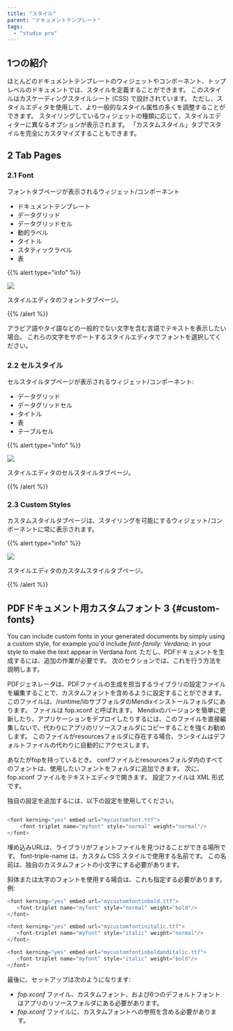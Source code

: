 ```yaml
---
title: "スタイル"
parent: "ドキュメントテンプレート"
tags:
  - "studio pro"
---
```


## 1つの紹介

ほとんどのドキュメントテンプレートのウィジェットやコンポーネント、トップレベルのドキュメントでは、スタイルを定義することができます。 このスタイルはカスケーディングスタイルシート (CSS) で設計されています。 ただし、スタイルエディタを使用して、より一般的なスタイル属性の多くを調整することができます。 スタイリングしているウィジェットの種類に応じて、スタイルエディターに異なるオプションが表示されます。 「カスタムスタイル」タブでスタイルを完全にカスタマイズすることもできます。

## 2 Tab Pages

### 2.1 Font

フォントタブページが表示されるウィジェット/コンポーネント

*   ドキュメントテンプレート
*   データグリッド
*   データグリッドセル
*   動的ラベル
*   タイトル
*   スタティックラベル
*   表

{{% alert type="info" %}}

![](attachments/core/2018-03-01_14-27-27.png)

スタイルエディタのフォントタブページ。

{{% /alert %}}

アラビア語やタイ語などの一般的でない文字を含む言語でテキストを表示したい場合。 これらの文字をサポートするスタイルエディタでフォントを選択してください。

### 2.2 セルスタイル

セルスタイルタブページが表示されるウィジェット/コンポーネント:

*   データグリッド
*   データグリッドセル
*   タイトル
*   表
*   テーブルセル

{{% alert type="info" %}}

![](attachments/core/2018-03-01_14-29-13.png)

スタイルエディタのセルスタイルタブページ。

{{% /alert %}}

### 2.3 Custom Styles

カスタムスタイルタブページは、スタイリングを可能にするウィジェット/コンポーネントに常に表示されます。

{{% alert type="info" %}}

![](attachments/core/2018-03-01_14-33-46.png)

スタイルエディタのカスタムスタイルタブページ。

{{% /alert %}}

## PDFドキュメント用カスタムフォント 3 {#custom-fonts}

You can include custom fonts in your generated documents by simply using a custom style, for example you'd include _font-family: Verdana;_ in your style to make the text appear in Verdana font. ただし、PDFドキュメントを生成するには、追加の作業が必要です。 次のセクションでは、これを行う方法を説明します。

PDFジェネレータは、PDFファイルの生成を担当するライブラリの設定ファイルを編集することで、カスタムフォントを含めるように設定することができます。 このファイルは、/runtime/libサブフォルダのMendixインストールフォルダにあります。 ファイルは fop.xconf と呼ばれます。 Mendixのバージョンを簡単に更新したり、アプリケーションをデプロイしたりするには、このファイルを直接編集しないで、代わりにアプリのリソースフォルダにコピーすることを強くお勧めします。 このファイルがresourcesフォルダに存在する場合、ランタイムはデフォルトファイルの代わりに自動的にアクセスします。

あなたがfopを持っているとき。 confファイルとresourcesフォルダ内のすべてのフォントは、使用したいフォントをフォルダに追加できます。 次に、fop.xconf ファイルをテキストエディタで開きます。 設定ファイルは XML 形式です。

独自の設定を追加するには、以下の設定を使用してください。

```java

<font kerning="yes" embed-url="mycustomfont.ttf">
    <font-triplet name="myfont" style="normal" weight="normal"/>
</font>
```

埋め込みURLは、ライブラリがフォントファイルを見つけることができる場所です。 font-triple-name は、カスタム CSS スタイルで使用する名前です。 この名前は、独自のカスタムフォントの小文字にする必要があります。

斜体または太字のフォントを使用する場合は、これも指定する必要があります。 例:

```java
<font kerning="yes" embed-url="mycustomfontinbold.ttf">
   <font-triplet name="myfont" style="normal" weight="bold"/>
</font>

<font kerning="yes" embed-url="mycustomfontinitalic.ttf">
   <font-triplet name="myfont" style="italic" weight="normal"/>
</font>

<font kerning="yes" embed-url="mycustomfontinboldanditalic.ttf">
   <font-triplet name="myfont" style="italic" weight="bold"/>
</font>
```

最後に、セットアップは次のようになります:

* *fop.xconf* ファイル、カスタムフォント、および6つのデフォルトフォントはアプリのリソースフォルダにある必要があります。
* *fop.xconf* ファイルに、カスタムフォントへの参照を含める必要があります。
